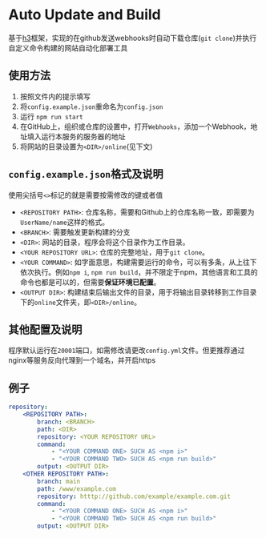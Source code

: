 # Auto Update and Build
基于[h3](https://github.com/unjs/h3)框架，实现的在github发送webhooks时自动下载仓库(`git clone`)并执行自定义命令构建的网站自动化部署工具

## 使用方法
1. 按照文件内的提示填写
2. 将`config.example.json`重命名为`config.json`
3. 运行 `npm run start`
4. 在GitHub上，组织或仓库的设置中，打开`Webhooks`，添加一个Webhook，地址填入运行本服务的服务器的地址
3. 将网站的目录设置为`<DIR>/online`(见下文)


## `config.example.json`格式及说明

使用尖括号`<>`标记的就是需要按需修改的键或者值

- `<REPOSITORY PATH>`: 仓库名称，需要和Github上的仓库名称一致，即需要为`UserName/name`这样的格式。
- `<BRANCH>`: 需要触发更新构建的分支
- `<DIR>`: 网站的目录，程序会将这个目录作为工作目录。
- `<YOUR REPOSITORY URL>`: 仓库的完整地址，用于`git clone`。
- `<YOUR COMMAND>`: 如字面意思，构建需要运行的命令，可以有多条，从上往下依次执行。例如`npm i`, `npm run build`，并不限定于npm，其他语言和工具的命令也都是可以的，但需要**保证环境已配置**。
- `<OUTPUT DIR>`: 构建结束后输出文件的目录，用于将输出目录转移到工作目录下的`online`文件夹，即`<DIR>/online`。

## 其他配置及说明

程序默认运行在`20001`端口，如需修改请更改`config.yml`文件。但更推荐通过nginx等服务反向代理到一个域名，并开启https

## 例子
``` YAML
repository:
    <REPOSITORY PATH>: 
        branch: <BRANCH>
        path: <DIR>
        repository: <YOUR REPOSITORY URL>
        command: 
            - "<YOUR COMMAND ONE> SUCH AS <npm i>"
            - "<YOUR COMMAND TWO> SUCH AS <npm run build>"
        output: <OUTPUT DIR>
    <OTHER REPOSITORY PATH>: 
        branch: main
        path: /www/example.com
        repository: htttp://github.com/example/example.com.git
        command: 
            - "<YOUR COMMAND ONE> SUCH AS <npm i>"
            - "<YOUR COMMAND TWO> SUCH AS <npm run build>"
        output: <OUTPUT DIR>
```
```